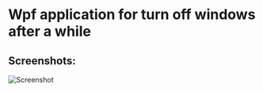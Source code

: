 # Wpf application for turn off windows after a while

## Screenshots:

<img alt="Screenshot" src="https://user-images.githubusercontent.com/43573153/94142602-390df200-fe77-11ea-8ed6-922b5a464177.png">
